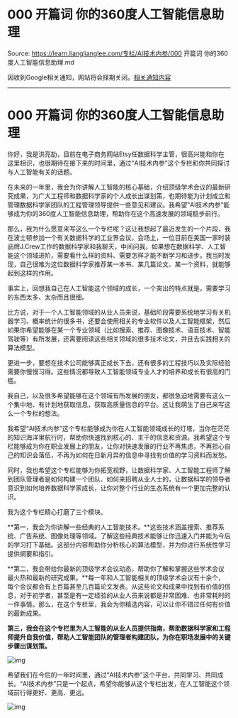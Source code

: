 # 000 开篇词 你的360度人工智能信息助理 

Source: https://learn.lianglianglee.com/专栏/AI技术内参/000 开篇词 你的360度人工智能信息助理.md

因收到Google相关通知，网站将会择期关闭。[相关通知内容](https://lumendatabase.org/notices/44265620)

---

# 000 开篇词 你的360度人工智能信息助理

你好，我是洪亮劼，目前在电子商务网站Etsy任数据科学主管，很高兴能和你在这里相识，也很期待在接下来的时间里，通过“AI技术内参”这个专栏和你共同探讨与人工智能有关的话题。

在未来的一年里，我会为你讲解人工智能的核心基础，介绍顶级学术会议的最新研究成果，为广大工程师和数据科学家的个人成长出谋划策，也期待能为计划成立和管理数据科学家团队的工程管理领导提供一些意见和建议。我希望“AI技术内参”能够成为你的360度人工智能信息助理，帮助你在这个高速发展的领域稳步前行。

那么，我为什么愿意来写这么一个专栏呢？这让我想起了最近发生的一个片段，我在波士顿参加一个有关数据科学的工业界会议，会场上，一位目前在美国一家时装品牌J.Crew工作的数据科学家和我聊天，中间问我，如果想在数据科学、人工智能这个领域进阶，需要看什么样的资料、需要怎样才能不断学习和进步。我当时发现，自己很难为这位数据科学家推荐某一本书、某几篇论文、某一个资料，就能够起到这样的作用。

事实上，回想我自己在人工智能这个领域的成长，一个突出的特点就是，需要学习的东西太多、太杂而且很细。

比方说，对于一个人工智能领域的从业人员来说，基础阶段需要系统地学习有关机器学习、概率统计的很多书，还要会使用相关的专业软件以及人工智能框架，然后如果你希望能够在某一个专业领域（比如搜索、推荐、图像技术、语音技术、智能驾驶等）有所发展，还需要阅读这些相关领域的很多技术论文，并且去实践相关的算法模型。

更进一步，要想在技术公司能够真正成长下去，还有很多的工程技巧以及实际经验需要你慢慢习得。这些情况都导致人工智能领域专业人才的培养和成长有很高的门槛。

我自己，以及很多希望能够在这个领域有所发展的朋友，都很急迫地需要有这么一个集中地、有计划地获取信息，获取高质量信息的平台。这让我萌生了自己来写这么一个专栏的想法。

我希望“AI技术内参”这个专栏能够成为你在人工智能领域成长的灯塔，当你在茫茫的知识海洋里航行时，帮助你快速找到核心的、主干的信息和资源。我希望这个专栏能够成为你在职业发展上的朋友，让你对快速发展的行业不再焦虑，不再担心自己的知识会落伍，不再为如何在日新月异的信息中寻找有价值的学习资料而发愁。

同时，我也希望这个专栏能够为你拓宽视野，让数据科学家、人工智能工程师了解到团队管理者是如何构建一个团队、如何来招聘从业人士的，让数据科学的领导者意识到如何培养数据科学家成长，让你对整个行业的生态系统有一个更加完整的认识。

我为这个专栏精心打磨了三个模块。

**第一，我会为你讲解一些经典的人工智能技术。**这些技术涵盖搜索、推荐系统、广告系统、图像处理等领域。了解这些经典技术能够让你迅速入门并能为今后的学习打下基础。这部分内容帮助你分析核心的算法模型，并为你进行系统性学习提供纲要和指引。

**第二，我会带给你最新的顶级学术会议动态，帮助你了解和掌握这些学术会议最火热和最新的研究成果。**每一年和人工智能相关的顶级学术会议有十余个，每个会议都会有上百篇甚至几百篇论文发表。从这些论文和成果中找到有价值的信息，对于初学者，甚至是有一定经验的从业人员来说都是非常困难、也非常耗时的一件事情。那么，在这个专栏里，我会为你精选内容，可以让你不错过任何有价值的最新成果。

**第三，我会在这个专栏里为人工智能的从业人员提供指南，帮助数据科学家和工程师提升自我价值，帮助人工智能团队的管理者构建团队，为你在职场发展中的关键步骤出谋划策。**

![img](assets/5c89fe07fe0e5a5f1e4f8491ac592408.jpg)

希望我们在今后的一年时间里，通过“AI技术内参”这个平台，共同学习、共同成长。“AI技术内参”只是一个起点，希望你能够从这个专栏出发，在人工智能这个领域前行得更好、更高、更远。

![img](assets/efd991ee74e55356bb2776f3d8d375b2.jpg)